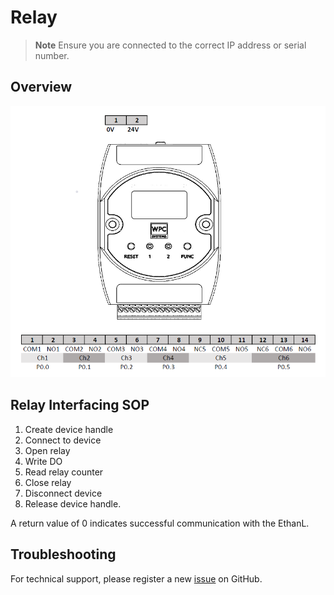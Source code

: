 # Relay
> **Note**
> Ensure you are connected to the correct IP address or serial number.

## Overview

<img src="https://github.com/WPC-Systems-Ltd/WPC_Python_driver_release/blob/main/Reference/Pinouts/pinout-EthanL.JPG" alt="drawing" width="600"/>

## Relay Interfacing SOP

1. Create device handle
2. Connect to device
3. Open relay
4. Write DO
5. Read relay counter
6. Close relay
7. Disconnect device
8. Release device handle.

A return value of 0 indicates successful communication with the EthanL.

## Troubleshooting

For technical support, please register a new [issue](https://github.com/WPC-Systems-Ltd/WPC_Python_driver_release/issues) on GitHub.